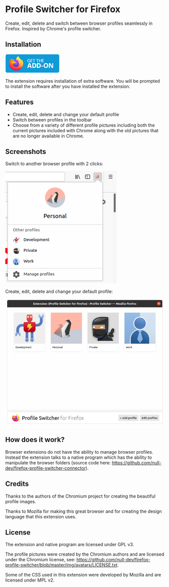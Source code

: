 # Profile Switcher for Firefox

Create, edit, delete and switch between browser profiles seamlessly in Firefox. Inspired by Chrome's profile switcher.

## Installation

![Screenshot of popup](branding/amo_button.png)

The extension requires installation of extra software. You will be prompted to install the software after you have installed the extension.

## Features

- Create, edit, delete and change your default profile
- Switch between profiles in the toolbar
- Choose from a variety of different profile pictures including both the current pictures included with Chrome along with the old pictures that are no longer available in Chrome.

## Screenshots

Switch to another browser profile with 2 clicks:

![Screenshot of popup](branding/popup_screenshot.png)

Create, edit, delete and change your default profile:

![Screenshot of popup](branding/manager_home_screenshot.png)

## How does it work?

Browser extensions do not have the ability to manage browser profiles. Instead the extension talks to a native program which has the ability to manipulate the browser folders (source code here: https://github.com/null-dev/firefox-profile-switcher-connector).

## Credits

Thanks to the authors of the Chromium project for creating the beautiful profile images.

Thanks to Mozilla for making this great browser and for creating the design language that this extension uses.

## License

The extension and native program are licensed under GPL v3.

The profile pictures were created by the Chromium authors and are licensed under the Chromium license, see: https://github.com/null-dev/firefox-profile-switcher/blob/master/img/avatars/LICENSE.txt.

Some of the CSS used in this extension were developed by Mozilla and are licensed under MPL v2.
